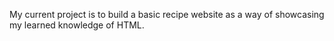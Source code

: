 My current project is to build a basic recipe website as a way of showcasing my learned knowledge of HTML.